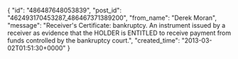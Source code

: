  {
   "id": "486487648053839",
   "post_id": "462493170453287_486467371389200",
   "from_name": "Derek Moran",
   "message": "Receiver's Certificate: bankruptcy. An instrument issued by a receiver as evidence that the HOLDER is ENTITLED to receive payment from funds controlled by the bankruptcy court.",
   "created_time": "2013-03-02T01:51:30+0000"
 }
